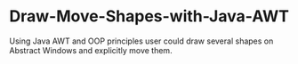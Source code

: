 # Draw-Move-Shapes-with-Java-AWT
Using Java AWT and OOP principles user could draw several shapes on Abstract Windows and explicitly move them.
